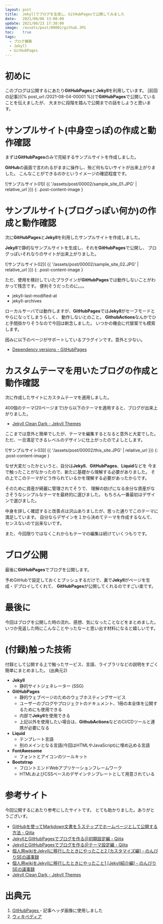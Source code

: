 ```yaml
---
layout: post
title:  Jekyllでブログを生成し、GitHubPagesで公開してみました
date:   2021/08/06 13:00:00
update: 2021/08/23 17:30:00
image:  /assets/post/00002/github.JPG
toc:    true
tags:
  - ブログ構築
  - Jekyll
  - GitHubPages
---
```


# 初めに

このブログは公開するにあたり**GitHubPages**と**Jekyll**を利用しています。
[前回の記事]({% post_url /2021-08-04-00001 %})で**GitHubPages**で公開していることを伝えましたが、
大まかに段階を踏んで公開までの話をしようと思います。


# サンプルサイト(中身空っぽ)の作成と動作確認

まずは**GitHubPages**のみで完結するサンプルサイトを作成しました。

**GitHub**の画面で言われるがままに操作し、殆ど何もないサイトが出来上がりました。
こんなことができるのかというイメージの確認程度です。

![サンプルサイト01](
{{ '/assets/post/00002/sample_site_01.JPG' | relative_url }})
{: .post-content-image }

# サンプルサイト(ブログっぽい何か)の作成と動作確認

次に**GitHubPages**と**Jekyll**を利用したサンプルサイトを作成しました。

**Jekyll**で静的なサンプルサイトを生成し、それを**GitHubPages**で公開し、
ブログっぽいそれなりのサイトが出来上がりました。

![サンプルサイト02](
{{ '/assets/post/00002/sample_site_02.JPG' | relative_url }})
{: .post-content-image }

ただ、使用を検討していたプラグインが**GitHubPages**では動作しないことがわかって残念です。
便利そうだったのに。。。

  - jekyll-last-modified-at
  - jekyll-archives

ローカルサーバでは動作しますが、**GitHubPages**では**Jekyll**がセーフモードとやらになってしまうらしく、
動作しないとのこと。
**GithubActions**なんかでひと手間掛かりそうなので今回は断念しました。
いつかの機会に代替案でも模索します。

因みに以下のページがサポートしているプラグインです。意外と少ない。

  - [Dependency versions - GitHubPages
    ](https://pages.github.com/versions/)


# カスタムテーマを用いたブログの作成と動作確認

次に作成したサイトにカスタムテーマを適用しました。

400個のテーマ(20ページまで)から以下のテーマを適用すると、ブログが出来上がりました。

  - [Jekyll Clean Dark - Jekyll Themes
    ](http://jekyllthemes.org/themes/jekyll-clean-dark/)

ここまでは意外と簡単でしたが、テーマを編集するとなると意外と大変でした。
ただ、一旦満足できるレベルのデザインに仕上がったのでよしとします。

![サンプルサイト03](
{{ '/assets/post/00002/this_site.JPG' | relative_url }})
{: .post-content-image }

なぜ大変だったかというと、自分は**Jekyll**、**GitHubPages**、**Liquid**などを
今まで触ったことがなかったので、新たに基礎から理解する必要がありました。
その上でこのテーマがどう作られているかを理解する必要があったからです。

そのために資産が綺麗に管理されてそうで、
理解の妨げになる余分な資産がなさそうなシンプルなテーマを最終的に選びました。
もちろん一番最初はデザインで選びました。

中身を詳しく確認すると改善点は沢山ありましたが、思った通りでこのテーマに満足しています。
自分ならデザインを１から決めてテーマを作成するなんて、センスないので出来ないです。

また、今回限りではなくこれからもテーマの編集は続けていくつもりです。


# ブログ公開

最後に**GitHubPages**でブログを公開します。

予めGitHubで設定しておくとプッシュするだけで、裏で**Jekyll**がページを生成・デプロイしてくれて、
**GitHubPages**が公開してくれるのですごい楽です。


# 最後に

今回はブログを公開した時の流れ、感想、気になったことなどをまとめました。
いつか見返した時にこんなことやったなーと思い出す材料になると嬉しいです。


# (付録)触った技術

付録として公開する上で触ったサービス、言語、ライブラリなどの説明をすごく簡単にまとめました。
(出典元2)

  - **Jekyll**
    - 静的サイトジェネレーター (SSG)
  - **GitHubPages**
    - 静的ウェブページのためのウェブホスティングサービス
    - ユーザーのブログやプロジェクトのドキュメント、1冊の本全体を公開するためにも使用できる
    - 内部で**Jekyll**を使用できる
    - 上記以外を使用したい場合は、**GithubActions**などのCI/CDツールと連携が必要になる
  - **Liquid**
    - テンプレート言語
    - 別のメインとなる言語(今回はHTMLやJavaScript)に埋め込める言語
  - **FontAwesome**
    - フォントとアイコンのツールキット
  - **Bootstrap**
    - フロントエンドWebアプリケーションフレームワーク
    - HTMLおよびCSSベースのデザインテンプレートとして用意されている


# 参考サイト

今回公開するにあたり参考にしたサイトです。
とても助かりました。ありがとうございす。

  - [GitHubを使ってMarkdown文書を５ステップでホームページとして公開する方法 - Qiita
    ](https://qiita.com/MahoTakara/items/3800e9dc83b530d0a050)
  - [JekyllとGitHubPagesでブログを作る＠初期設定編 - Qiita
    ](https://qiita.com/Shirokuma89/items/7d63627e3e97b030c63a)
  - [JekyllとGitHubPagesでブログを作る＠テーマ設定編 - Qiita
    ](https://qiita.com/Shirokuma89/items/0262b8f8ef7c8b7f69ef)
  - [個人用wikiをJekyllに移行したときにやったこと2 [カスタマイズ編] - のんびりSEの議事録
    ](https://carefree-se.hatenablog.com/entry/2020/07/21/110000)
  - [個人用wikiをJekyllに移行したときにやったこと1 [Jekyll紹介編] - のんびりSEの議事録
    ](https://carefree-se.hatenablog.com/entry/2020/07/20/110000)
  - [Jekyll Clean Dark - Jekyll Themes
    ](http://jekyllthemes.org/themes/jekyll-clean-dark/)


# 出典元

  1. [GitHubPages
    ](https://pages.github.com/)
    - 記事ヘッダ画像に使用しました
  2. [ウィキペディア
    ](https://ja.wikipedia.org/wiki/)

